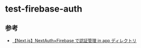 # test-firebase-auth

## 参考

- [【Next.js】NextAuth×Firebase で認証管理 in app ディレクトリ](https://zenn.dev/tentel/articles/cc76611f4010c9)
